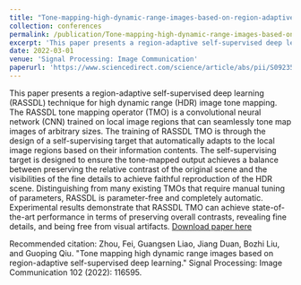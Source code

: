 ```yaml
---
title: "Tone-mapping-high-dynamic-range-images-based-on-region-adaptive-self-supervised-deep-learning"
collection: conferences
permalink: /publication/Tone-mapping-high-dynamic-range-images-based-on-region-adaptive-self-supervised-deep-learning
excerpt: 'This paper presents a region-adaptive self-supervised deep learning (RASSDL) technique for high dynamic range (HDR) image tone mapping. The RASSDL tone mapping operator (TMO) is a convolutional neural network (CNN) trained on local image regions that can seamlessly tone map images of arbitrary sizes. The training of RASSDL TMO is through the design of a self-supervising target that automatically adapts to the local image regions based on their information contents. The self-supervising target is designed to ensure the tone-mapped output achieves a balance between preserving the relative contrast of the original scene and the visibilities of the fine details to achieve faithful reproduction of the HDR scene. Distinguishing from many existing TMOs that require manual tuning of parameters, RASSDL is parameter-free and completely automatic. Experimental results demonstrate that RASSDL TMO can achieve state-of-the-art performance in terms of preserving overall contrasts, revealing fine details, and being free from visual artifacts.'
date: 2022-03-01
venue: 'Signal Processing: Image Communication'
paperurl: 'https://www.sciencedirect.com/science/article/abs/pii/S0923596521002988'
---
```

This paper presents a region-adaptive self-supervised deep learning (RASSDL) technique for high dynamic range (HDR) image tone mapping. The RASSDL tone mapping operator (TMO) is a convolutional neural network (CNN) trained on local image regions that can seamlessly tone map images of arbitrary sizes. The training of RASSDL TMO is through the design of a self-supervising target that automatically adapts to the local image regions based on their information contents. The self-supervising target is designed to ensure the tone-mapped output achieves a balance between preserving the relative contrast of the original scene and the visibilities of the fine details to achieve faithful reproduction of the HDR scene. Distinguishing from many existing TMOs that require manual tuning of parameters, RASSDL is parameter-free and completely automatic. Experimental results demonstrate that RASSDL TMO can achieve state-of-the-art performance in terms of preserving overall contrasts, revealing fine details, and being free from visual artifacts.
[Download paper here](https://www.sciencedirect.com/science/article/abs/pii/S0923596521002988)

Recommended citation: Zhou, Fei, Guangsen Liao, Jiang Duan, Bozhi Liu, and Guoping Qiu. "Tone mapping high dynamic range images based on region-adaptive self-supervised deep learning." Signal Processing: Image Communication 102 (2022): 116595.

